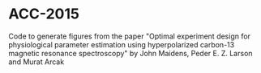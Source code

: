 ACC-2015
========

Code to generate figures from the paper "Optimal experiment design for physiological parameter estimation using hyperpolarized carbon-13 magnetic resonance spectroscopy" by John Maidens, Peder E. Z. Larson and Murat Arcak
